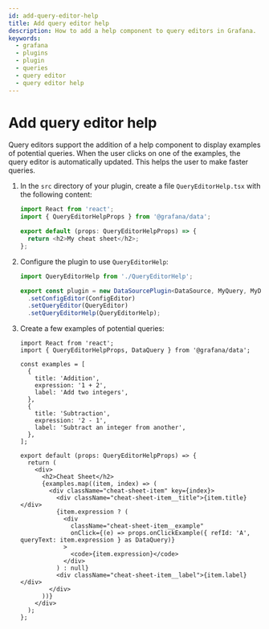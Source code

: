 ```yaml
---
id: add-query-editor-help
title: Add query editor help
description: How to add a help component to query editors in Grafana.
keywords:
  - grafana
  - plugins
  - plugin
  - queries
  - query editor
  - query editor help
---
```


# Add query editor help

Query editors support the addition of a help component to display examples of potential queries. When the user clicks on one of the examples, the query editor is automatically updated. This helps the user to make faster queries.

1. In the `src` directory of your plugin, create a file `QueryEditorHelp.tsx` with the following content:

   ```ts
   import React from 'react';
   import { QueryEditorHelpProps } from '@grafana/data';

   export default (props: QueryEditorHelpProps) => {
     return <h2>My cheat sheet</h2>;
   };
   ```

1. Configure the plugin to use `QueryEditorHelp`:

   ```ts
   import QueryEditorHelp from './QueryEditorHelp';
   ```

   ```ts
   export const plugin = new DataSourcePlugin<DataSource, MyQuery, MyDataSourceOptions>(DataSource)
     .setConfigEditor(ConfigEditor)
     .setQueryEditor(QueryEditor)
     .setQueryEditorHelp(QueryEditorHelp);
   ```

1. Create a few examples of potential queries:

   ```tsx
   import React from 'react';
   import { QueryEditorHelpProps, DataQuery } from '@grafana/data';

   const examples = [
     {
       title: 'Addition',
       expression: '1 + 2',
       label: 'Add two integers',
     },
     {
       title: 'Subtraction',
       expression: '2 - 1',
       label: 'Subtract an integer from another',
     },
   ];

   export default (props: QueryEditorHelpProps) => {
     return (
       <div>
         <h2>Cheat Sheet</h2>
         {examples.map((item, index) => (
           <div className="cheat-sheet-item" key={index}>
             <div className="cheat-sheet-item__title">{item.title}</div>
             {item.expression ? (
               <div
                 className="cheat-sheet-item__example"
                 onClick={(e) => props.onClickExample({ refId: 'A', queryText: item.expression } as DataQuery)}
               >
                 <code>{item.expression}</code>
               </div>
             ) : null}
             <div className="cheat-sheet-item__label">{item.label}</div>
           </div>
         ))}
       </div>
     );
   };
   ```
